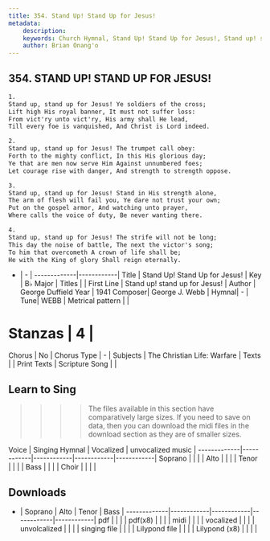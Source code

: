 ```yaml
---
title: 354. Stand Up! Stand Up for Jesus!
metadata:
    description: 
    keywords: Church Hymnal, Stand Up! Stand Up for Jesus!, Stand up! stand up for Jesus!,  
    author: Brian Onang'o
---
```



## 354. STAND UP! STAND UP FOR JESUS!

```txt
1.
Stand up, stand up for Jesus! Ye soldiers of the cross;
Lift high His royal banner, It must not suffer loss:
From vict'ry unto vict'ry, His army shall He lead,
Till every foe is vanquished, And Christ is Lord indeed.

2.
Stand up, stand up for Jesus! The trumpet call obey:
Forth to the mighty conflict, In this His glorious day;
Ye that are men now serve Him Against unnumbered foes;
Let courage rise with danger, And strength to strength oppose.

3.
Stand up, stand up for Jesus! Stand in His strength alone,
The arm of flesh will fail you, Ye dare not trust your own;
Put on the gospel armor, And watching unto prayer,
Where calls the voice of duty, Be never wanting there.

4.
Stand up, stand up for Jesus! The strife will not be long;
This day the noise of battle, The next the victor's song;
To him that overcometh A crown of life shall be;
He with the King of glory Shall reign eternally.
```

- |   -  |
-------------|------------|
Title | Stand Up! Stand Up for Jesus! |
Key | B♭ Major |
Titles |   |
First Line | Stand up! stand up for Jesus! |
Author | George Duffield
Year | 1941
Composer| George J. Webb |
Hymnal|  - |
Tune| WEBB |
Metrical pattern | |
# Stanzas | 4 |
Chorus | No |
Chorus Type | - |
Subjects | The Christian Life: Warfare |
Texts |  |
Print Texts | 
Scripture Song |  |
  
## Learn to Sing

>>>> The files available in this section have comparatively large sizes. If you need to save on data, then you can download the midi files in the download section as they are of smaller sizes.

Voice |  Singing Hymnal | Vocalized | unvocalized music |
-------------|------------|------------|------------|------------|
Soprano | | | |
Alto | | | |
Tenor | | | |
Bass | | | |
Choir | | | |

## Downloads

- |  Soprano | Alto | Tenor | Bass |
-------------|------------|------------|------------|------------|
pdf | | | |
pdf(x8) | | | |
midi | | | |
vocalized | | | |
unvolcalized | | | |
singing file | | | |
Lilypond file | | | |
Lilypond (x8) | | | |
  